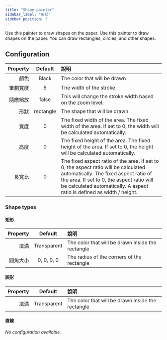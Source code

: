 ```yaml
---
title: "Shape painter"
sidebar_label: "形狀"
sidebar_position: 3
---
```



Use this painter to draw shapes on the paper. Use this painter to draw shapes on the paper. You can draw rectangles, circles, and other shapes.

## Configuration

| Property |  Default  | 說明                                                                                                                                                                                                                                                   |
| --------:|:---------:|:---------------------------------------------------------------------------------------------------------------------------------------------------------------------------------------------------------------------------------------------------- |
|       顏色 |   Black   | The color that will be drawn                                                                                                                                                                                                                         |
|     筆劃寬度 |     5     | The width of the stroke                                                                                                                                                                                                                              |
|     隨應縮放 |   false   | This will change the stroke width based on the zoom level.                                                                                                                                                                                           |
|       形狀 | rectangle | The shape that will be drawn                                                                                                                                                                                                                         |
|       寬度 |     0     | The fixed width of the area. The fixed width of the area. If set to 0, the width will be calculated automatically.                                                                                                                                   |
|       高度 |     0     | The fixed height of the area. The fixed height of the area. If set to 0, the height will be calculated automatically.                                                                                                                                |
|      長寬比 |     0     | The fixed aspect ratio of the area. If set to 0, the aspect ratio will be calculated automatically. The fixed aspect ratio of the area. If set to 0, the aspect ratio will be calculated automatically. A aspect ratio is defined as width / height. |

### Shape types

#### 矩形

| Property |   Default   | 說明                                                |
| --------:|:-----------:|:------------------------------------------------- |
|       填滿 | Transparent | The color that will be drawn inside the rectangle |
|     圓角大小 | 0, 0, 0, 0  | The radius of the corners of the rectangle        |

#### 圓形

| Property |   Default   | 說明                                                |
| --------:|:-----------:|:------------------------------------------------- |
|       填滿 | Transparent | The color that will be drawn inside the rectangle |

#### 直線

*No configuration available.*
